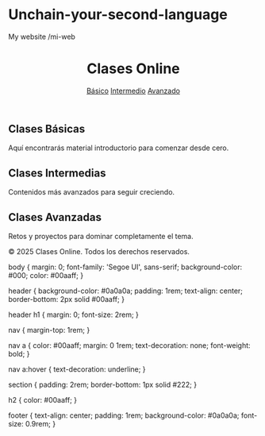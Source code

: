 # Unchain-your-second-language
My website
/mi-web
  
<!DOCTYPE html>
<html lang="es">
<head>
  <meta charset="UTF-8" />
  <meta name="viewport" content="width=device-width, initial-scale=1.0" />
  <title>Clases Online</title>
  <link rel="stylesheet" href="style.css" />
</head>
<body>
  <header>
    <h1>Clases Online</h1>
    <nav>
      <a href="#basico">Básico</a>
      <a href="#intermedio">Intermedio</a>
      <a href="#avanzado">Avanzado</a>
    </nav>
  </header>

  <section id="basico">
    <h2>Clases Básicas</h2>
    <p>Aquí encontrarás material introductorio para comenzar desde cero.</p>
  </section>

  <section id="intermedio">
    <h2>Clases Intermedias</h2>
    <p>Contenidos más avanzados para seguir creciendo.</p>
  </section>

  <section id="avanzado">
    <h2>Clases Avanzadas</h2>
    <p>Retos y proyectos para dominar completamente el tema.</p>
  </section>

  <footer>
    <p>&copy; 2025 Clases Online. Todos los derechos reservados.</p>
  </footer>
</body>
</html>

body {
  margin: 0;
  font-family: 'Segoe UI', sans-serif;
  background-color: #000;
  color: #00aaff;
}

header {
  background-color: #0a0a0a;
  padding: 1rem;
  text-align: center;
  border-bottom: 2px solid #00aaff;
}

header h1 {
  margin: 0;
  font-size: 2rem;
}

nav {
  margin-top: 1rem;
}

nav a {
  color: #00aaff;
  margin: 0 1rem;
  text-decoration: none;
  font-weight: bold;
}

nav a:hover {
  text-decoration: underline;
}

section {
  padding: 2rem;
  border-bottom: 1px solid #222;
}

h2 {
  color: #00aaff;
}

footer {
  text-align: center;
  padding: 1rem;
  background-color: #0a0a0a;
  font-size: 0.9rem;
}


